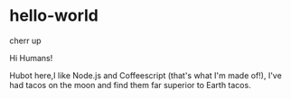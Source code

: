# hello-world
cherr up

Hi Humans!

Hubot here,I like Node.js and Coffeescript (that's what I'm made of!),
I've had tacos on the moon and find them far superior to Earth tacos.
